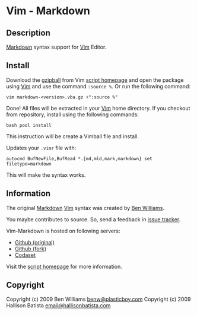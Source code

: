 Vim - Markdown
==============

Description
-----------

[Markdown][] syntax support for [Vim][] Editor.

Install
-------

Download the [gzipball][script homepage] from Vim [script homepage][] and
open the package using [Vim][] and use the command `:source %`. Or run the
following command:

    vim markdown-<version>.vba.gz +":source %"

Done! All files will be extracted in your [Vim][] home directory.
If you checkout from repository, install using the following commands:

    bash pool install

This instruction will be create a Vimball file and install.

Updates your `.vimr` file with:

    autocmd BufNewFile,BufRead *.{md,mld,mark,markdown} set filetype=markdown

This will make the syntax works.

Information
-----------

The original [Markdown][] [Vim][] syntax was created by [Ben Williams][].

You maybe contributes to source. So, send a feedback in [issue tracker][].

Vim-Markdown is hosted on following servers:

* [Github (original)](http://github.com/plasticboy/vim-markdown/)
* [Github (fork)](http://github.com/hallison/vim-markdown)
* [Codaset](http://codaset.com/hallison/vim-markdown)

Visit the [script homepage][] for more information.

Copyright
---------

Copyright (c) 2009 Ben Williams <benw@plasticboy.com>
Copyright (c) 2009 Hallison Batista <email@hallisonbatista.com>

[markdown]: http://daringfireball.net/projects/markdown/
  "Markdown syntax project"
[script homepage]: http://www.vim.org/scripts/script.php?script_id=1242
  "Markdown Vim Script homepage"
[vim]: http://www.vim.org
  "Vim Editor"
[issue tracker]: http://github.com/hallison/vim-markdown/issues
  "Vim-Markdown Github Issues"
[ben williams]: http://plasticboy.com/markdown-vim-mode/ "Markdown Vim Mode"

